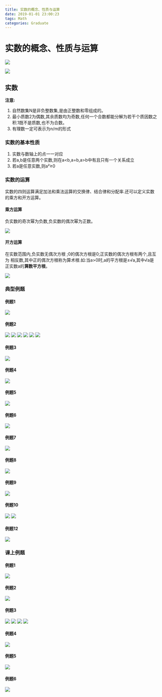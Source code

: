 ```yaml
---
title: 实数的概念、性质与运算
date: 2019-01-01 23:00:23
tags: Math
categories: Graduate
---
```



# 实数的概念、性质与运算

![](/images/Graduate/Math/实数运算/graduate_math_实数运算_实数的分类.jpg)

![](/images/Graduate/Math/实数运算/graduate_math_奇偶性.jpg)

## 实数

**注意:**

1.  自然数集N是非负整数集,是由正整数和零组成的。
2. 最小质数2为偶数,其余质数均为奇数,任何一个合数都能分解为若干个质因数之积.1既不是质数,也不为合数。
3. 有理数一定可表示为n/m的形式

### 实数的基本性质

1. 实数与数轴上的点一一对应
2. 若a,b是任意两个实数,则在a<b,a=b,a>b中有且只有一个关系成立
3. 若a是任意实数,则a²≥0


### 实数的运算

   实数的四则运算满足加法和乘法运算的交换律、结合律和分配率.还可以定义实数的乘方和开方运算。

#### 乘方运算

负实数的奇次幂为负数,负实数的偶次幂为正数。

![](/images/Graduate/Math/实数运算/graduate_math_实数运算_乘方运算.jpg)

#### 开方运算

   在实数范围内,负实数无偶次方根 ;0的偶次方根是0;正实数的偶次方根有两个,且互为
相反数,其中正的偶次方根称为算术根.如:当a>0时,a的平方根是±√a,其中√a是正实数a的**算数平方根**。

![](/images/Graduate/Math/实数运算/graduate_math_实数运算_开方运算.jpg)


### 典型例题

#### 例题1

![](/images/Graduate/Math/实数运算/graduate_math_典型例题_1.jpg)

#### 例题2

![](/images/Graduate/Math/实数运算/graduate_math_典型例题_2_1.jpg)
![](/images/Graduate/Math/实数运算/graduate_math_典型例题_2_2.jpg)
![](/images/Graduate/Math/实数运算/graduate_math_典型例题_2_3.jpg)
![](/images/Graduate/Math/实数运算/graduate_math_典型例题_2_4.jpg)
![](/images/Graduate/Math/实数运算/graduate_math_典型例题_2_5.jpg)
![](/images/Graduate/Math/实数运算/graduate_math_典型例题_2_6.jpg)

#### 例题3

![](/images/Graduate/Math/实数运算/graduate_math_典型例题_3.jpg)

#### 例题4

![](/images/Graduate/Math/实数运算/graduate_math_典型例题_4.jpg)

#### 例题5

![](/images/Graduate/Math/实数运算/graduate_math_典型例题_5.jpg)

#### 例题6

![](/images/Graduate/Math/实数运算/graduate_math_典型例题_6.jpg)

#### 例题7
![](/images/Graduate/Math/实数运算/graduate_math_典型例题_7.jpg)

#### 例题8

![](/images/Graduate/Math/实数运算/graduate_math_典型例题_8.jpg)

#### 例题9

![](/images/Graduate/Math/实数运算/graduate_math_典型例题_9.jpg)

#### 例题10

![](/images/Graduate/Math/实数运算/graduate_math_典型例题_10_1.jpg)
![](/images/Graduate/Math/实数运算/graduate_math_典型例题_10_2.jpg)

#### 例题12

![](/images/Graduate/Math/实数运算/graduate_math_典型例题_12.jpg)

### 课上例题

#### 例题1

![](/images/Graduate/Math/实数运算/graduate_math_课上例题_1.jpg)

#### 例题2

![](/images/Graduate/Math/实数运算/graduate_math_课上例题_2.jpg)

#### 例题3

![](/images/Graduate/Math/实数运算/graduate_math_课上例题_3_1.jpg)
![](/images/Graduate/Math/实数运算/graduate_math_课上例题_3_2.jpg)
![](/images/Graduate/Math/实数运算/graduate_math_课上例题_3_3.jpg)
![](/images/Graduate/Math/实数运算/graduate_math_课上例题_3_4.jpg)

#### 例题4

![](/images/Graduate/Math/实数运算/graduate_math_课上例题_4.jpg)

#### 例题5

![](/images/Graduate/Math/实数运算/graduate_math_课上例题_5.jpg)

#### 例题6

![](/images/Graduate/Math/实数运算/graduate_math_课上例题_6.jpg)


